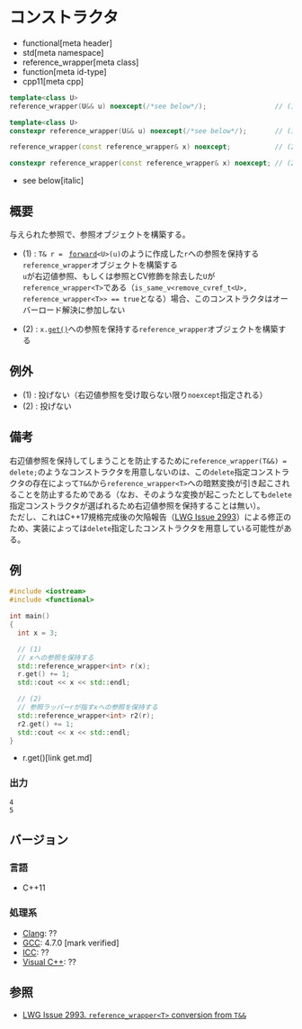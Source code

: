 # コンストラクタ
* functional[meta header]
* std[meta namespace]
* reference_wrapper[meta class]
* function[meta id-type]
* cpp11[meta cpp]

```cpp
template<class U>
reference_wrapper(U&& u) noexcept(/*see below*/);                 // (1) C++11

template<class U>
constexpr reference_wrapper(U&& u) noexcept(/*see below*/);       // (1) C++20

reference_wrapper(const reference_wrapper& x) noexcept;           // (2) C++11

constexpr reference_wrapper(const reference_wrapper& x) noexcept; // (2) C++20
```
* see below[italic]

## 概要
与えられた参照で、参照オブジェクトを構築する。

- (1) : `T& r = ` [`forward`](/reference/utility/forward.md)`<U>(u)`のように作成した`r`への参照を保持する`reference_wrapper`オブジェクトを構築する  
  `u`が右辺値参照、もしくは参照とCV修飾を除去した`U`が`reference_wrapper<T>`である（`is_same_v<remove_cvref_t<U>, reference_wrapper<T>> == true`となる）場合、このコンストラクタはオーバーロード解決に参加しない

- (2) : `x.`[`get()`](/reference/functional/reference_wrapper/get.md)への参照を保持する`reference_wrapper`オブジェクトを構築する

## 例外
- (1) : 投げない（右辺値参照を受け取らない限り`noexcept`指定される）
- (2) : 投げない

## 備考
右辺値参照を保持してしまうことを防止するために`reference_wrapper(T&&) = delete;`のようなコンストラクタを用意しないのは、この`delete`指定コンストラクタの存在によって`T&&`から`reference_wrapper<T>`への暗黙変換が引き起こされることを防止するためである（なお、そのような変換が起こったとしても`delete`指定コンストラクタが選ばれるため右辺値参照を保持することは無い）。  
ただし、これはC++17規格完成後の欠陥報告（[LWG Issue 2993](https://wg21.cmeerw.net/lwg/issue2993)）による修正のため、実装によっては`delete`指定したコンストラクタを用意している可能性がある。

## 例
```cpp example
#include <iostream>
#include <functional>

int main()
{
  int x = 3;

  // (1)
  // xへの参照を保持する
  std::reference_wrapper<int> r(x);
  r.get() += 1;
  std::cout << x << std::endl;

  // (2)
  // 参照ラッパーrが指すxへの参照を保持する
  std::reference_wrapper<int> r2(r);
  r2.get() += 1;
  std::cout << x << std::endl;
}
```
* r.get()[link get.md]

### 出力
```
4
5
```

## バージョン
### 言語
- C++11

### 処理系
- [Clang](/implementation.md#clang): ??
- [GCC](/implementation.md#gcc): 4.7.0 [mark verified]
- [ICC](/implementation.md#icc): ??
- [Visual C++](/implementation.md#visual_cpp): ??


## 参照
- [LWG Issue 2993. `reference_wrapper<T>` conversion from `T&&`](https://wg21.cmeerw.net/lwg/issue2993)
